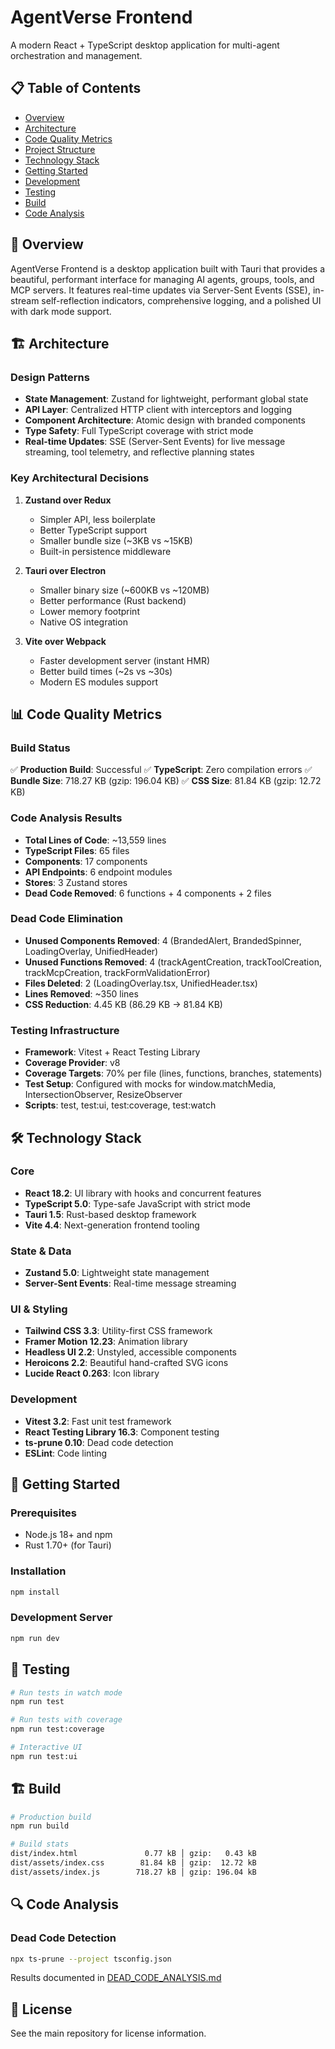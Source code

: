 # AgentVerse Frontend

A modern React + TypeScript desktop application for multi-agent orchestration and management.

## 📋 Table of Contents
- [Overview](#overview)
- [Architecture](#architecture)
- [Code Quality Metrics](#code-quality-metrics)
- [Project Structure](#project-structure)
- [Technology Stack](#technology-stack)
- [Getting Started](#getting-started)
- [Development](#development)
- [Testing](#testing)
- [Build](#build)
- [Code Analysis](#code-analysis)

## 🎯 Overview

AgentVerse Frontend is a desktop application built with Tauri that provides a beautiful, performant interface for managing AI agents, groups, tools, and MCP servers. It features real-time updates via Server-Sent Events (SSE), in-stream self-reflection indicators, comprehensive logging, and a polished UI with dark mode support.

## 🏗️ Architecture

### **Design Patterns**
- **State Management**: Zustand for lightweight, performant global state
- **API Layer**: Centralized HTTP client with interceptors and logging
- **Component Architecture**: Atomic design with branded components
- **Type Safety**: Full TypeScript coverage with strict mode
- **Real-time Updates**: SSE (Server-Sent Events) for live message streaming, tool telemetry, and reflective planning states

### **Key Architectural Decisions**

1. **Zustand over Redux**
   - Simpler API, less boilerplate
   - Better TypeScript support
   - Smaller bundle size (~3KB vs ~15KB)
   - Built-in persistence middleware

2. **Tauri over Electron**
   - Smaller binary size (~600KB vs ~120MB)
   - Better performance (Rust backend)
   - Lower memory footprint
   - Native OS integration

3. **Vite over Webpack**
   - Faster development server (instant HMR)
   - Better build times (~2s vs ~30s)
   - Modern ES modules support

## 📊 Code Quality Metrics

### **Build Status**
✅ **Production Build**: Successful
✅ **TypeScript**: Zero compilation errors
✅ **Bundle Size**: 718.27 KB (gzip: 196.04 KB)
✅ **CSS Size**: 81.84 KB (gzip: 12.72 KB)

### **Code Analysis Results**
- **Total Lines of Code**: ~13,559 lines
- **TypeScript Files**: 65 files
- **Components**: 17 components
- **API Endpoints**: 6 endpoint modules
- **Stores**: 3 Zustand stores
- **Dead Code Removed**: 6 functions + 4 components + 2 files

### **Dead Code Elimination**
- **Unused Components Removed**: 4 (BrandedAlert, BrandedSpinner, LoadingOverlay, UnifiedHeader)
- **Unused Functions Removed**: 4 (trackAgentCreation, trackToolCreation, trackMcpCreation, trackFormValidationError)
- **Files Deleted**: 2 (LoadingOverlay.tsx, UnifiedHeader.tsx)
- **Lines Removed**: ~350 lines
- **CSS Reduction**: 4.45 KB (86.29 KB → 81.84 KB)

### **Testing Infrastructure**
- **Framework**: Vitest + React Testing Library
- **Coverage Provider**: v8
- **Coverage Targets**: 70% per file (lines, functions, branches, statements)
- **Test Setup**: Configured with mocks for window.matchMedia, IntersectionObserver, ResizeObserver
- **Scripts**: test, test:ui, test:coverage, test:watch

## 🛠️ Technology Stack

### **Core**
- **React 18.2**: UI library with hooks and concurrent features
- **TypeScript 5.0**: Type-safe JavaScript with strict mode
- **Tauri 1.5**: Rust-based desktop framework
- **Vite 4.4**: Next-generation frontend tooling

### **State & Data**
- **Zustand 5.0**: Lightweight state management
- **Server-Sent Events**: Real-time message streaming

### **UI & Styling**
- **Tailwind CSS 3.3**: Utility-first CSS framework
- **Framer Motion 12.23**: Animation library
- **Headless UI 2.2**: Unstyled, accessible components
- **Heroicons 2.2**: Beautiful hand-crafted SVG icons
- **Lucide React 0.263**: Icon library

### **Development**
- **Vitest 3.2**: Fast unit test framework
- **React Testing Library 16.3**: Component testing
- **ts-prune 0.10**: Dead code detection
- **ESLint**: Code linting

## 🚀 Getting Started

### **Prerequisites**
- Node.js 18+ and npm
- Rust 1.70+ (for Tauri)

### **Installation**
```bash
npm install
```

### **Development Server**
```bash
npm run dev
```

## 🧪 Testing

```bash
# Run tests in watch mode
npm run test

# Run tests with coverage
npm run test:coverage

# Interactive UI
npm run test:ui
```

## 🏗️ Build

```bash
# Production build
npm run build

# Build stats
dist/index.html               0.77 kB │ gzip:   0.43 kB
dist/assets/index.css        81.84 kB │ gzip:  12.72 kB
dist/assets/index.js        718.27 kB │ gzip: 196.04 kB
```

## 🔍 Code Analysis

### **Dead Code Detection**
```bash
npx ts-prune --project tsconfig.json
```

Results documented in [DEAD_CODE_ANALYSIS.md](./DEAD_CODE_ANALYSIS.md)

## 📄 License

See the main repository for license information.
